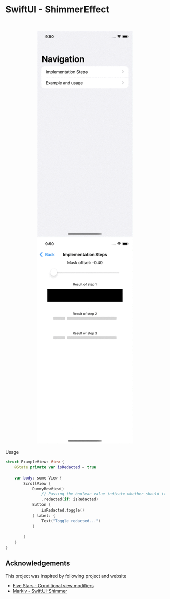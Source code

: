 # SwiftUI - ShimmerEffect
<br />
<p align="center">
  <a>
    <img src="/Screenshot/ExampleScreen.gif" alt="action" width="300">
    <img src="/Screenshot/ImplementationScreen.gif" alt="action" width="300">
  </a>
</p>


Usage
```swift
struct ExampleView: View {
    @State private var isRedacted = true

    var body: some View {
        ScrollView {
            DummyRowView()
                // Passing the boolean value indicate whether should it be redacted or not. 
                .redacted(if: isRedacted)
            Button {
                isRedacted.toggle()
            } label: {
                Text("Toggle redacted...")
            }

        }
    }
}
 ```

## Acknowledgements
This project was inspired by following project and website

- [Five Stars - Conditional view modifiers](https://www.fivestars.blog/articles/conditional-modifiers/) 
- [Markiv - SwiftUI-Shimmer](https://github.com/markiv/SwiftUI-Shimmer)

